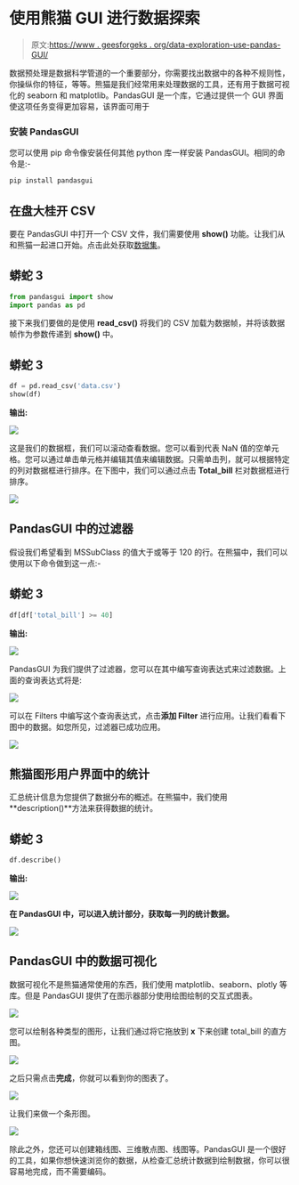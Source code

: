 # 使用熊猫 GUI 进行数据探索

> 原文:[https://www . geesforgeks . org/data-exploration-use-pandas-GUI/](https://www.geeksforgeeks.org/data-exploration-using-pandas-gui/)

数据预处理是数据科学管道的一个重要部分，你需要找出数据中的各种不规则性，你操纵你的特征，等等。熊猫是我们经常用来处理数据的工具，还有用于数据可视化的 seaborn 和 matplotlib。PandasGUI 是一个库，它通过提供一个 GUI 界面使这项任务变得更加容易，该界面可用于

### 安装 PandasGUI

您可以使用 pip 命令像安装任何其他 python 库一样安装 PandasGUI。相同的命令是:-

```py
pip install pandasgui
```

## **在盘大桂开 CSV**

要在 PandasGUI 中打开一个 CSV 文件，我们需要使用 **show()** 功能。让我们从和熊猫一起进口开始。点击此处获取[数据集](https://1drv.ms/u/s!Aj8gkZ6zsp8zguFBR8V_9r2fTnL3fQ?e=jd5GUe)。

## 蟒蛇 3

```py
from pandasgui import show
import pandas as pd
```

接下来我们要做的是使用 **read_csv()** 将我们的 CSV 加载为数据帧，并将该数据帧作为参数传递到 **show()** 中。

## 蟒蛇 3

```py
df = pd.read_csv('data.csv')
show(df)
```

**输出:**

![](img/7e579be072c05e2942486e2879e422a7.png)

这是我们的数据框，我们可以滚动查看数据。您可以看到代表 NaN 值的空单元格。您可以通过单击单元格并编辑其值来编辑数据。只需单击列，就可以根据特定的列对数据框进行排序。在下图中，我们可以通过点击 **Total_bill** 栏对数据框进行排序。

![](img/d2c9dc009ae67c7bfcd872ade99afe3f.png)

## PandasGUI 中的过滤器

假设我们希望看到 MSSubClass 的值大于或等于 120 的行。在熊猫中，我们可以使用以下命令做到这一点:-

## 蟒蛇 3

```py
df[df['total_bill'] >= 40]
```

**输出:**

![](img/0ae9107bb2ca3c7dc680d6c5f586a672.png)

PandasGUI 为我们提供了过滤器，您可以在其中编写查询表达式来过滤数据。上面的查询表达式将是:

![](img/dcb022aa21a172095e941e2c01eda8c7.png)

可以在 Filters 中编写这个查询表达式，点击**添加 Filter** 进行应用。让我们看看下图中的数据。如您所见，过滤器已成功应用。

![](img/fd3d3673e7c89cd81acaf081d2544b0c.png)

## 熊猫图形用户界面中的统计

汇总统计信息为您提供了数据分布的概述。在熊猫中，我们使用**description()**方法来获得数据的统计。

## 蟒蛇 3

```py
df.describe()
```

**输出:**

![](img/b9c414ea453c1a04156577cff669d23a.png)

**在 PandasGUI 中，可以进入统计部分，获取每一列的统计数据。**

![](img/73f2014519c7f554270426a89aa02d9e.png)

## PandasGUI 中的数据可视化

数据可视化不是熊猫通常使用的东西，我们使用 matplotlib、seaborn、plotly 等库。但是 PandasGUI 提供了在图示器部分使用绘图绘制的交互式图表。

![](img/b03b7d8b446bb63360e52cc91a00cc94.png)

您可以绘制各种类型的图形，让我们通过将它拖放到 **x** 下来创建 total_bill 的直方图。

![](img/9209238a97de0b63cd6a4813f78ab9c0.png)

之后只需点击**完成**，你就可以看到你的图表了。

![](img/4e282530d26e6e7547b97ab371be2e01.png)

让我们来做一个条形图。

![](img/c193cd4935076219be944e413f1c4960.png)

除此之外，您还可以创建箱线图、三维散点图、线图等。PandasGUI 是一个很好的工具，如果你想快速浏览你的数据，从检查汇总统计数据到绘制数据，你可以很容易地完成，而不需要编码。